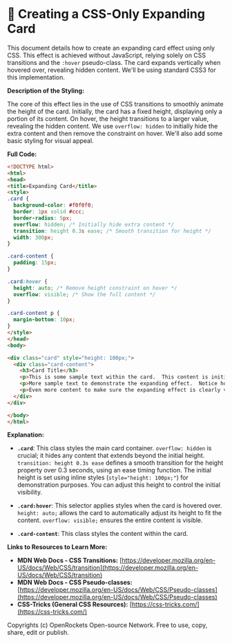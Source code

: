 # 🐞 Creating a CSS-Only Expanding Card


This document details how to create an expanding card effect using only CSS.  This effect is achieved without JavaScript, relying solely on CSS transitions and the `:hover` pseudo-class.  The card expands vertically when hovered over, revealing hidden content.  We'll be using standard CSS3 for this implementation.


**Description of the Styling:**

The core of this effect lies in the use of CSS transitions to smoothly animate the height of the card.  Initially, the card has a fixed height, displaying only a portion of its content.  On hover, the height transitions to a larger value, revealing the hidden content.  We use `overflow: hidden` to initially hide the extra content and then remove the constraint on hover. We'll also add some basic styling for visual appeal.

**Full Code:**

```html
<!DOCTYPE html>
<html>
<head>
<title>Expanding Card</title>
<style>
.card {
  background-color: #f0f0f0;
  border: 1px solid #ccc;
  border-radius: 5px;
  overflow: hidden; /* Initially hide extra content */
  transition: height 0.3s ease; /* Smooth transition for height */
  width: 300px;
}

.card-content {
  padding: 15px;
}

.card:hover {
  height: auto; /* Remove height constraint on hover */
  overflow: visible; /* Show the full content */
}

.card-content p {
  margin-bottom: 10px;
}
</style>
</head>
<body>

<div class="card" style="height: 100px;">
  <div class="card-content">
    <h3>Card Title</h3>
    <p>This is some sample text within the card.  This content is initially hidden and will expand when you hover over the card.</p>
    <p>More sample text to demonstrate the expanding effect.  Notice how smoothly the animation transitions.</p>
    <p>Even more content to make sure the expanding effect is clearly visible.</p>
  </div>
</div>

</body>
</html>
```

**Explanation:**

* **`.card`**: This class styles the main card container.  `overflow: hidden` is crucial; it hides any content that extends beyond the initial height.  `transition: height 0.3s ease` defines a smooth transition for the height property over 0.3 seconds, using an ease timing function.  The initial height is set using inline styles (`style="height: 100px;"`) for demonstration purposes. You can adjust this height to control the initial visibility.

* **`.card:hover`**: This selector applies styles when the card is hovered over.  `height: auto;` allows the card to automatically adjust its height to fit the content. `overflow: visible;` ensures the entire content is visible.

* **`.card-content`**: This class styles the content within the card.


**Links to Resources to Learn More:**

* **MDN Web Docs - CSS Transitions:** [https://developer.mozilla.org/en-US/docs/Web/CSS/transition](https://developer.mozilla.org/en-US/docs/Web/CSS/transition)
* **MDN Web Docs - CSS Pseudo-classes:** [https://developer.mozilla.org/en-US/docs/Web/CSS/Pseudo-classes](https://developer.mozilla.org/en-US/docs/Web/CSS/Pseudo-classes)
* **CSS-Tricks (General CSS Resources):** [https://css-tricks.com/](https://css-tricks.com/)


Copyrights (c) OpenRockets Open-source Network. Free to use, copy, share, edit or publish.

